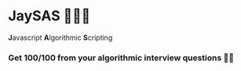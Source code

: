 # JaySAS 👨‍💻🔥
**J**avascript **A**lgorithmic **S**cripting  

### Get 100/100 from your algorithmic interview questions 🤟😎
